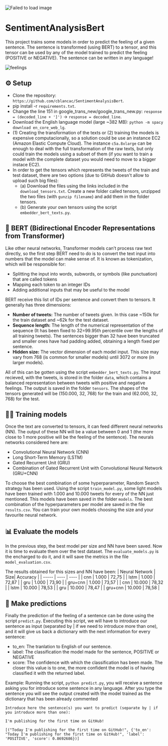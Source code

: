 ![Failed to load image](https://user-images.githubusercontent.com/105242658/168151092-221a7d19-449e-40f5-8800-b68c2aad54a9.jpeg)

# SentimentAnalysisBert

This project trains some models in order to predict the feeling of a given sentence. The sentence is transformed (using BERT) to a tensor, and this tensor can be used by any of the model trained to predict the feeling (POSITIVE or NEGATIVE). The sentence can be written in any language!

![feelings](https://user-images.githubusercontent.com/105242658/169574722-5248f37e-fe35-4564-ad39-4cc78511fccd.png)


## :gear: Setup
- Clone the repository: `https://github.com/cblancac/SentimentAnalysisBert`.
- pip install -r `requirements.txt`.
- Change the line 151 in google_trans_new/google_trans_new.py: 
  `response = (decoded_line + ']')` -> `response = decoded_line`.
- Download the English language model (large ~382 MB): `python -m spacy download en_core_web_lg`.
- (1) Creating the transformation of the texts or (2) training the models is expensive computacionally, so a solution could be use an instance EC2 (Amazon Elastic Compute Cloud). The instance `c5a.8xlarge` can be enough to deal with the full transformation of the raw texts, but only could train the models using a subset of them (if you want to train a model with the complete dataset you would need to move to a bigger instace EC2).
- In order to get the tensors which represents the tweets of the train and test dataset, there are two options (due to GitHub doesn't allow to upload such big files):
    - (a) Download the files using the links included in the `download_tensors.txt`. Create a new folder called tensors, unzipped the two files (with `gunzip filename`) and add them in the folder tensors.
    - (b) Generate your own tensors using the script `embedder_bert_texts.py`.
    
    
## :brain: BERT (Bidirectional Encoder Representations from Transformer)

Like other neural networks, Transformer models can’t process raw text directly, so the first step BERT need to do is to convert the text input into numbers that the model can make sense of. It is known as tokenization, which will be responsible for:
- Splitting the input into words, subwords, or symbols (like punctuation) that are called tokens
- Mapping each token to an integer IDs
- Adding additional inputs that may be useful to the model

BERT receive this list of IDs per sentence and convert them to tensors. It generally has three dimensions:

- **Number of tweets:** The number of tweets given. In this case ~150k for the train dataset and ~62k for the test dataset.
- **Sequence length:** The length of the numerical representation of the sequence (It has been fixed to 32=99.95th percentile over the lengths of all training tweets). The sentences bigger than 32 have been truncated and smaller ones have had padding added, obtaining a length fixed per sentence. 
- **Hidden size:** The vector dimension of each model input. This size may vary from 768 (is common for smaller models) until 3072 or more (in larger models).

All of this can be gotten using the script `embedder_bert_texts.py`. The input recieved, with the tweets, is stored in the folder `data`, which contains a balanced representation between tweets with positive and negative feelings. The output is saved in the folder `tensors`. The shapes of the tensors generated will be (150.000, 32, 768) for the train and (62.000, 32, 768) for the test. 


## 	:weight_lifting_man: Training models

Once the text are converted to tensors, it can feed different neural networks (NN). The output of these NN will be a value between 0 and 1 (the more close to 1 more positive will be the feeling of the sentence). The neurals networks considered here are:
- Convolutional Neural Network (CNN)
- Long Short-Term Memory (LSTM)
- Gated Recurrent Unit (GRU)
- Combination of Gated Recurrent Unit with Convolutional Neural Network (GRU+CNN)

To choose the best combination of some hyperparameter, Random Search strategy has been used. Using the script `train_model.py`, some light models have been trained with 1.000 and 10.000 tweets for every of the NN just mentioned. This models have been saved in the folder `models`. The best combination of the hyperparameters per model are saved in the file `results.csv`. You can train your own models choosing the size and your favourite neural network. 

## :bar_chart: Evaluate the models

In the previous step, the best model per size and NN have been saved. Now it is time to evaluate them over the test dataset. The `evaluate_models.py` is the encharged to do it, and it will save the metrics in the file `model_evaluation.csv`.

The results obtained for this sizes and NN have been:
| Neural Network | Size| Accuracy |
| ----- | ---- | ---- |
| cnn | 1.000 | 72,75 |
| lstm | 1.000 | 72,87 |
| gru | 1.000 | 73,90 |
| gru+cnn | 1.000 | 73,57 |
| cnn | 10.000 | 78,32 |
| lstm | 10.000 | 78,53 |
| gru | 10.000 | 78,47 |
| gru+cnn | 10.000 | 78,58 |

## :tada: Make predictions

Finally the prediction of the feeling of a sentence can be done using the script `predict.py`. Executing this script, we will have to introduce our sentence as input (separated by | if we need to introduce more than one), and it will give us back a dictionary with the next information for every sentence:
- to_en: The tranlation to English of our sentence.
- label: The classification the model made for the sentence, POSITIVE or NEGATIVE
- score: The confidence with which the classification has been made. The closer this value is to one, the more confident the model is of having classified it with the returned label.

Example:
    Running the script, `python predict.py`, you will receive a sentence asking you for introduce some sentence in any language. After you type the sentence you will see the output created with the model trained as the dictionary that has been already commented
    
    Introduce here the sentence(s) you want to predict (separate by | if you introduce more than one):
    
    I'm publishing for the first time on GitHub!
        
    [("Today I'm publishing for the first time on GitHub!", {'to_en': "Today I'm publishing for the first time on GitHub!", 'label': 'POSITIVE', 'score': 0.8692686})]

    

    


